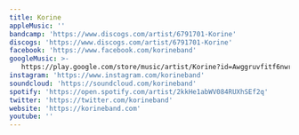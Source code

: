 ```yaml
---
title: Korine
appleMusic: ''
bandcamp: 'https://www.discogs.com/artist/6791701-Korine'
discogs: 'https://www.discogs.com/artist/6791701-Korine'
facebook: 'https://www.facebook.com/korineband'
googleMusic: >-
   https://play.google.com/store/music/artist/Korine?id=Awggruvfitf6nwrbg7aelvngomu
instagram: 'https://www.instagram.com/korineband'
soundcloud: 'https://soundcloud.com/korineband'
spotify: 'https://open.spotify.com/artist/2kkHe1abWV084RUXhSEf2q'
twitter: 'https://twitter.com/korineband'
website: 'https://korineband.com'
youtube: ''
---
```

